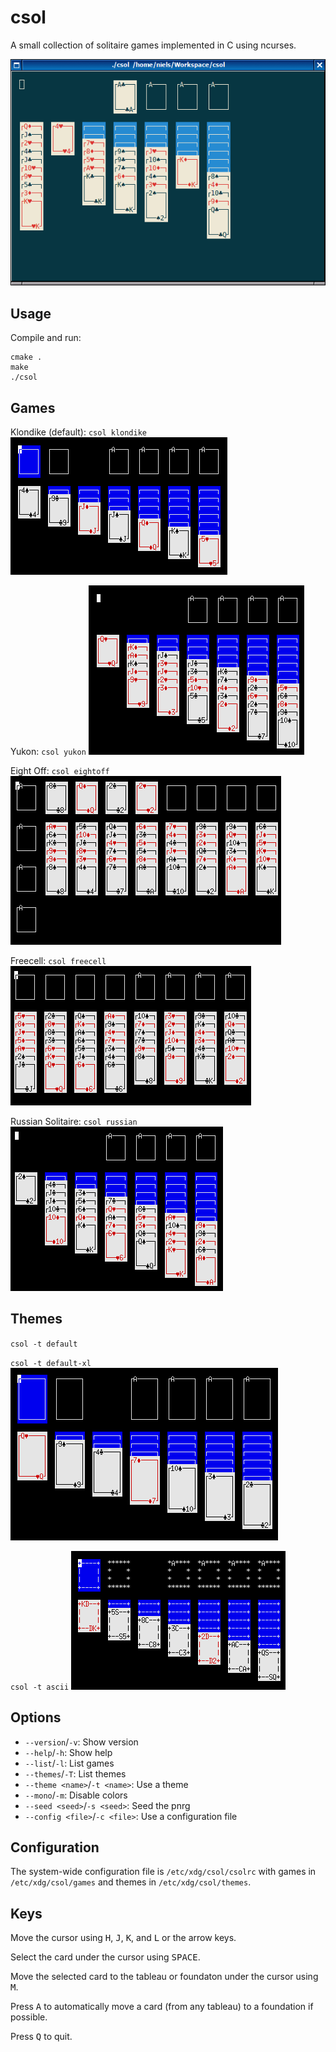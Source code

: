 # csol

A small collection of solitaire games implemented in C using ncurses.

![csol](csol.png)

## Usage

Compile and run:
```
cmake .
make
./csol
```

## Games

Klondike (default): `csol klondike`
![Klondike](games/klondike.png)

Yukon: `csol yukon`
![Yukon](games/yukon.png)

Eight Off: `csol eightoff`
![Eight Off](games/eightoff.png)

Freecell: `csol freecell`
![Freecell](games/freecell.png)

Russian Solitaire: `csol russian`
![Russian Solitaire](games/russian.png)

## Themes

`csol -t default`

`csol -t default-xl`
![default-xl](themes/default-xl.png)

`csol -t ascii`
![ascii](themes/ascii.png)

## Options

* `--version`/`-v`: Show version
* `--help`/`-h`: Show help
* `--list`/`-l`: List games
* `--themes`/`-T`: List themes
* `--theme <name>`/`-t <name>`: Use a theme
* `--mono`/`-m`: Disable colors
* `--seed <seed>`/`-s <seed>`: Seed the pnrg
* `--config <file>`/`-c <file>`: Use a configuration file

## Configuration

The system-wide configuration file is `/etc/xdg/csol/csolrc` with games in `/etc/xdg/csol/games` and themes in `/etc/xdg/csol/themes`.

## Keys

Move the cursor using <kbd>H</kbd>, <kbd>J</kbd>, <kbd>K</kbd>, and <kbd>L</kbd> or the arrow keys.

Select the card under the cursor using <kbd>SPACE</kbd>.

Move the selected card to the tableau or foundaton under the cursor using <kbd>M</kbd>.

Press <kbd>A</kbd> to automatically move a card (from any tableau) to a foundation if possible.

Press <kbd>Q</kbd> to quit.
